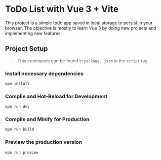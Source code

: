 # ToDo List with Vue 3 + Vite

This project is a simple todo app saved in local storage to persist in your browser.
The objective is mostly to learn Vue 3 by doing new projects and implementing new features.

## Project Setup

> This commands can be found in `package.
json` in the `script` tag.

### Install necessary dependencies

```sh
npm install
```

### Compile and Hot-Reload for Development

```sh
npm run dev
```

### Compile and Minify for Production

```sh
npm run build
```

### Preview the production version

```sh
npm run preview
```
